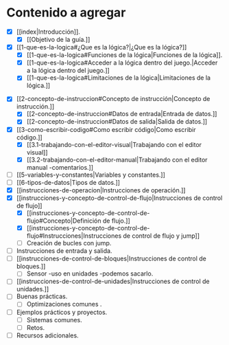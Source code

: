 # Contenido a agregar 

- [x] [[index|Introducción]].
	* [x] [[Objetivo de la guía.]]
- [x] [[1-que-es-la-logica#¿Que es la lógica?|¿Que es la lógica?]]
	* [x] [[1-que-es-la-logica#Funciones de la lógica|Funciones de la lógica]].
	* [x] [[1-que-es-la-logica#Acceder a la lógica dentro del juego.|Acceder a la lógica dentro del juego.]]
	* [x] [[1-que-es-la-logica#Limitaciones de la lógica|Limitaciones de la lógica.]]
* [x] [[2-concepto-de-instruccion#Concepto de instrucción|Concepto de instrucción.]]
	* [x] [[2-concepto-de-instruccion#Datos de entrada|Entrada de datos.]]
	* [x] [[2-concepto-de-instruccion#Datos de salida|Salida de datos.]]
* [x] [[3-como-escribir-codigo#Como escribir código|Como escribir código.]]
	* [x] [[3.1-trabajando-con-el-editor-visual|Trabajando con el editor visual]]
	* [x] [[3.2-trabajando-con-el-editor-manual|Trabajando con el editor manual -comentarios.]]
* [ ] [[5-variables-y-constantes|Variables y constantes.]]
* [ ] [[6-tipos-de-datos|Tipos de datos.]]
* [x] [[instrucciones-de-operacion|Instrucciones de operación.]]
* [x] [[instrucciones-y-concepto-de-control-de-flujo|Instrucciones de control de flujo]]
	* [x] [[instrucciones-y-concepto-de-control-de-flujo#Concepto|Definición de flujo.]]
	* [x] [[instrucciones-y-concepto-de-control-de-flujo#Instrucciones|Instrucciones de control de flujo y jump]]
	* [ ] Creación de bucles con jump.
* [ ] Instrucciones de entrada y salida.
* [ ] [[instrucciones-de-control-de-bloques|Instrucciones de control de bloques.]]
	* [ ] Sensor -uso en unidades -podemos sacarlo.
* [ ] [[instrucciones-de-control-de-unidades|Instrucciones de control de unidades.]]
* [ ] Buenas prácticas.
	* [ ] Optimizaciones comunes .
* [ ] Ejemplos prácticos y proyectos.
	* [ ] Sistemas comunes.
	* [ ] Retos.
* [ ] Recursos adicionales.